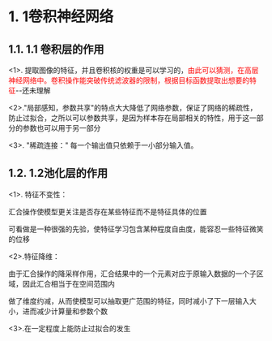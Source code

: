 # 1. 1卷积神经网络
## 1.1. 1.1 卷积层的作用
<1>. 提取图像的特征，并且卷积核的权重是可以学习的，<font color="red">由此可以猜测，在高层神经网络中。卷积操作能突破传统滤波器的限制，根据目标函数提取出想要的特征</font>--还未理解

<2>."局部感知，参数共享"的特点大大降低了网络参数，保证了网络的稀疏性，防止过拟合，之所以可以参数共享，是因为样本存在局部相关的特性，用于这一部分的参数也可以用于另一部分

<3>. "稀疏连接：" 每一个输出值只依赖于一小部分输入值。
## 1.2. 1.2池化层的作用
<1>. 特征不变性：

汇合操作使模型更关注是否存在某些特征而不是特征具体的位置

可看做是一种很强的先验，使特征学习包含某种程度自由度，能容忍一些特征微笑的位移

<2>.特征降维：

由于汇合操作的降采样作用，汇合结果中的一个元素对应于原输入数据的一个子区域，因此汇合相当于在空间范围内

做了维度约减，从而使模型可以抽取更广范围的特征，同时减小了下一层输入大小，进而减少计算量和参数个数

<3>.在一定程度上能防止过拟合的发生
